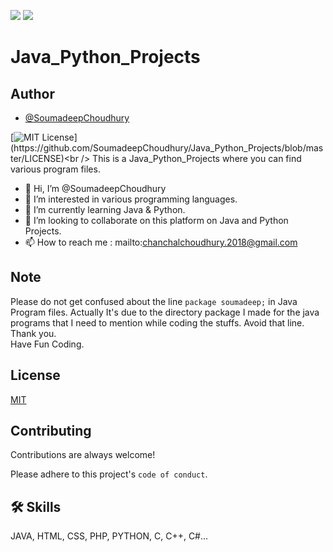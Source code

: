 <img src="https://img.icons8.com/color/48/000000/java-coffee-cup-logo--v2.png"/> <img src="https://img.icons8.com/color/48/000000/python--v2.png"/>

# Java_Python_Projects

## Author

- [@SoumadeepChoudhury](https://github.com/SoumadeepChoudhury)

  
[![MIT License](https://img.shields.io/apm/l/atomic-design-ui.svg?)](https://github.com/SoumadeepChoudhury/Java_Python_Projects/blob/master/LICENSE)<br />
This is a Java_Python_Projects where you can find various program files.
- 👋 Hi, I’m @SoumadeepChoudhury
- 👀 I’m interested in various programming languages.
- 🌱 I’m currently learning Java & Python.
- 💞️ I’m looking to collaborate on this platform on Java and Python Projects.
- 📫 How to reach me : mailto:chanchalchoudhury.2018@gmail.com

## Note
Please do not get confused about the line `package soumadeep;` in Java Program files. Actually It's due to the directory package I made for the java programs that I need to mention while coding the stuffs. Avoid that line.<br />
Thank you. <br />Have Fun Coding.

## License

[MIT](https://github.com/SoumadeepChoudhury/Java_Python_Projects/blob/master/LICENSE)



## Contributing

Contributions are always welcome!


Please adhere to this project's `code of conduct`.

  

## 🛠 Skills
JAVA, HTML, CSS, PHP, PYTHON, C, C++, C#...


